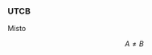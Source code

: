 ### UTCB

Misto

$$A \neq B \tag{1}$$
<!--stackedit_data:
eyJoaXN0b3J5IjpbLTczNTgwODI4NywtMTI5NTYwNzY5MV19
-->
